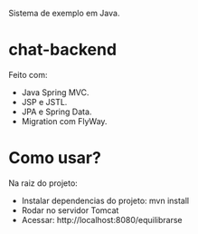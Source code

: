Sistema de exemplo em Java.

# chat-backend

Feito com:
+ Java Spring MVC.
+ JSP e JSTL.
+ JPA e Spring Data.
+ Migration com FlyWay.

# Como usar?

Na raiz do projeto:

+ Instalar dependencias do projeto: mvn install
+ Rodar no servidor Tomcat
+ Acessar: http://localhost:8080/equilibrarse

